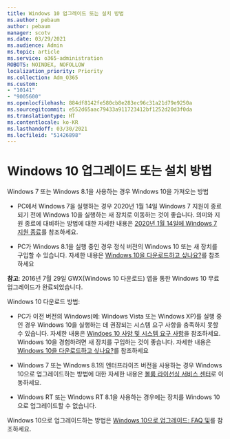 ```yaml
---
title: Windows 10 업그레이드 또는 설치 방법
ms.author: pebaum
author: pebaum
manager: scotv
ms.date: 03/29/2021
ms.audience: Admin
ms.topic: article
ms.service: o365-administration
ROBOTS: NOINDEX, NOFOLLOW
localization_priority: Priority
ms.collection: Adm_O365
ms.custom:
- "10141"
- "9005600"
ms.openlocfilehash: 884df8142fe580cb8e283ec96c31a21d79e9250a
ms.sourcegitcommit: e552d65aac79433a911723412bf1252d20d3f0da
ms.translationtype: HT
ms.contentlocale: ko-KR
ms.lasthandoff: 03/30/2021
ms.locfileid: "51426898"
---
```

# <a name="how-to-upgrade-or-install-windows-10"></a>Windows 10 업그레이드 또는 설치 방법

Windows 7 또는 Windows 8.1을 사용하는 경우 Windows 10을 가져오는 방법

- PC에서 Windows 7을 실행하는 경우 2020년 1월 14일 Windows 7 지원이 종료되기 전에 Windows 10을 실행하는 새 장치로 이동하는 것이 좋습니다. 의미와 지원 종료에 대비하는 방법에 대한 자세한 내용은 [2020년 1월 14일에 Windows 7 지원 종료](https://support.microsoft.com/help/4057281/)를 참조하세요.

- PC가 Windows 8.1을 실행 중인 경우 정식 버전의 Windows 10 또는 새 장치를 구입할 수 있습니다. 자세한 내용은 [Windows 10을 다운로드하고 싶나요?](https://www.microsoft.com/windows/get-windows-10)를 참조하세요

**참고**: 2016년 7월 29일 GWX(Windows 10 다운로드) 앱을 통한 Windows 10 무료 업그레이드가 완료되었습니다.

Windows 10 다운로드 방법: 

- PC가 이전 버전의 Windows(예: Windows Vista 또는 Windows XP)를 실행 중인 경우 Windows 10을 실행하는 데 권장되는 시스템 요구 사항을 충족하지 못할 수 있습니다. 자세한 내용은 [Windoes 10 사양 및 시스템 요구 사항](https://www.microsoft.com/windows/windows-10-specifications)을 참조하세요. Windows 10을 경험하려면 새 장치를 구입하는 것이 좋습니다. 자세한 내용은 [Windows 10을 다운로드하고 싶나요?](https://www.microsoft.com/windows/get-windows-10)를 참조하세요

- Windows 7 또는 Windows 8.1의 엔터프라이즈 버전을 사용하는 경우 Windows 10으로 업그레이드하는 방법에 대한 자세한 내용은 [볼륨 라이선싱 서비스 센터](https://www.microsoft.com/licensing/servicecenter/default.aspx)로 이동하세요.

- Windows RT 또는 Windows RT 8.1을 사용하는 경우에는 장치를 Windows 10으로 업그레이드할 수 없습니다.

Windows 10으로 업그레이드하는 방법은 [Windows 10으로 업그레이드: FAQ 및](https://support.microsoft.com/windows/upgrade-to-windows-10-faq-cce52341-7943-594e-72ce-e1cf00382445)를 참조하세요.

